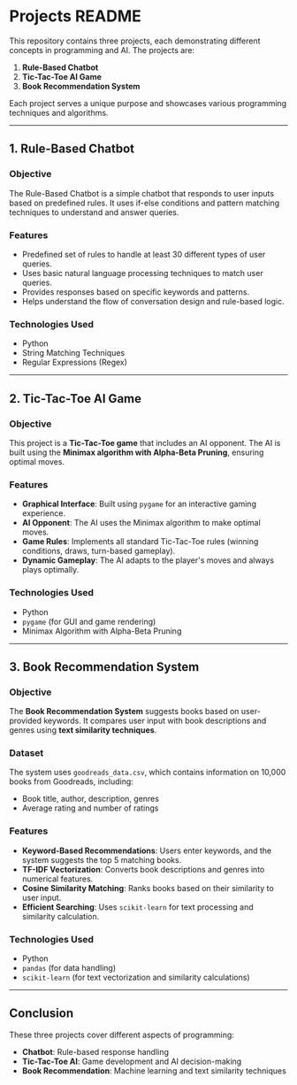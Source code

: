 # Projects README

This repository contains three projects, each demonstrating different concepts in programming and AI. The projects are:

1. **Rule-Based Chatbot**
2. **Tic-Tac-Toe AI Game**
3. **Book Recommendation System**

Each project serves a unique purpose and showcases various programming techniques and algorithms.

---

## 1. Rule-Based Chatbot

### Objective
The Rule-Based Chatbot is a simple chatbot that responds to user inputs based on predefined rules. It uses if-else conditions and pattern matching techniques to understand and answer queries.

### Features
- Predefined set of rules to handle at least 30 different types of user queries.
- Uses basic natural language processing techniques to match user queries.
- Provides responses based on specific keywords and patterns.
- Helps understand the flow of conversation design and rule-based logic.

### Technologies Used
- Python
- String Matching Techniques
- Regular Expressions (Regex)

---

## 2. Tic-Tac-Toe AI Game

### Objective
This project is a **Tic-Tac-Toe game** that includes an AI opponent. The AI is built using the **Minimax algorithm with Alpha-Beta Pruning**, ensuring optimal moves.

### Features
- **Graphical Interface**: Built using `pygame` for an interactive gaming experience.
- **AI Opponent**: The AI uses the Minimax algorithm to make optimal moves.
- **Game Rules**: Implements all standard Tic-Tac-Toe rules (winning conditions, draws, turn-based gameplay).
- **Dynamic Gameplay**: The AI adapts to the player's moves and always plays optimally.

### Technologies Used
- Python
- `pygame` (for GUI and game rendering)
- Minimax Algorithm with Alpha-Beta Pruning

---

## 3. Book Recommendation System

### Objective
The **Book Recommendation System** suggests books based on user-provided keywords. It compares user input with book descriptions and genres using **text similarity techniques**.

### Dataset
The system uses `goodreads_data.csv`, which contains information on 10,000 books from Goodreads, including:
- Book title, author, description, genres
- Average rating and number of ratings

### Features
- **Keyword-Based Recommendations**: Users enter keywords, and the system suggests the top 5 matching books.
- **TF-IDF Vectorization**: Converts book descriptions and genres into numerical features.
- **Cosine Similarity Matching**: Ranks books based on their similarity to user input.
- **Efficient Searching**: Uses `scikit-learn` for text processing and similarity calculation.

### Technologies Used
- Python
- `pandas` (for data handling)
- `scikit-learn` (for text vectorization and similarity calculations)

---

## Conclusion
These three projects cover different aspects of programming:
- **Chatbot**: Rule-based response handling
- **Tic-Tac-Toe AI**: Game development and AI decision-making
- **Book Recommendation**: Machine learning and text similarity techniques



